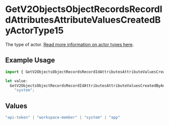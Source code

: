 # GetV2ObjectsObjectRecordsRecordIdAttributesAttributeValuesCreatedByActorType15

The type of actor. [Read more information on actor types here](/docs/actors).

## Example Usage

```typescript
import { GetV2ObjectsObjectRecordsRecordIdAttributesAttributeValuesCreatedByActorType15 } from "attio-js/models/operations/getv2objectsobjectrecordsrecordidattributesattributevalues.js";

let value:
  GetV2ObjectsObjectRecordsRecordIdAttributesAttributeValuesCreatedByActorType15 =
    "system";
```

## Values

```typescript
"api-token" | "workspace-member" | "system" | "app"
```